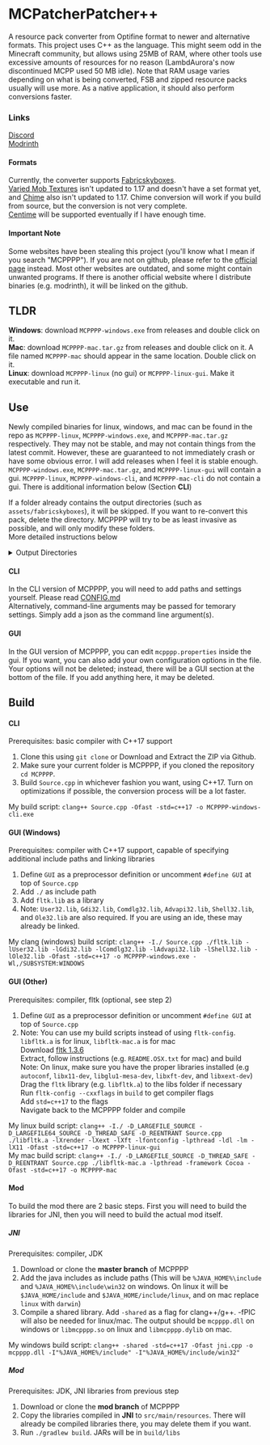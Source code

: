 # MCPatcherPatcher++
A resource pack converter from Optifine format to newer and alternative formats. This project uses C++ as the language. This might seem odd in the Minecraft community, but allows using 25MB of RAM, where other tools use excessive amounts of resources for no reason (LambdAurora's now discontinued MCPP used 50 MB idle). Note that RAM usage varies depending on what is being converted, FSB and zipped resource packs usually will use more. As a native application, it should also perform conversions faster.  

### Links  
[Discord](https://discord.gg/waXJDswsaR)  
[Modrinth](https://modrinth.com/mod/mcpppp)

#### Formats
Currently, the converter supports [Fabricskyboxes](https://modrinth.com/mod/fabricskyboxes).  
[Varied Mob Textures](https://www.curseforge.com/minecraft/mc-mods/varied-mob-textures) isn't updated to 1.17 and doesn't have a set format yet, and [Chime](https://www.curseforge.com/minecraft/mc-mods/chime-fabric) also isn't updated to 1.17. Chime conversion will work if you build from source, but the conversion is not very complete.  
[Centime](https://github.com/SekoiaTree/Centime) will be supported eventually if I have enough time.  

#### Important Note
Some websites have been stealing this project (you'll know what I mean if you search "MCPPPP"). If you are not on github, please refer to the [official page](https://github.com/supsm/MCPPPP) instead. Most other websites are outdated, and some might contain unwanted programs. If there is another official website where I distribute binaries (e.g. modrinth), it will be linked on the github.  

## TLDR
**Windows**: download `MCPPPP-windows.exe` from releases and double click on it.  
**Mac**: download `MCPPPP-mac.tar.gz` from releases and double click on it. A file named `MCPPPP-mac` should appear in the same location. Double click on it.  
**Linux**: download `MCPPPP-linux` (no gui) or `MCPPPP-linux-gui`. Make it executable and run it.  

## Use
Newly compiled binaries for linux, windows, and mac can be found in the repo as `MCPPPP-linux`, `MCPPPP-windows.exe`, and `MCPPPP-mac.tar.gz` respectively. They may not be stable, and may not contain things from the latest commit. However, these are guaranteed to not immediately crash or have some obvious error. I will add releases when I feel it is stable enough.  
`MCPPPP-windows.exe`, `MCPPPP-mac.tar.gz`, and `MCPPPP-linux-gui` will contain a gui.
`MCPPPP-linux`, `MCPPPP-windows-cli`, and `MCPPPP-mac-cli` do not contain a gui. There is additional information below (Section **CLI**)  
  
If a folder already contains the output directories (such as `assets/fabricskyboxes`), it will be skipped. If you want to re-convert this pack, delete the directory. MCPPPP will try to be as least invasive as possible, and will only modify these folders.  
More detailed instructions below  
<details>
  <summary>Output Directories</summary>

  Fabricskyboxes: `assets/fabricskyboxes/sky`  
  Varied Mob Textures: `assets/minecraft/varied/textures/entity`  
  Chime: `assets/mcpppp`, `assets/minecraft/overrides`
</details>


#### CLI
In the CLI version of MCPPPP, you will need to add paths and settings yourself. Please read [CONFIG.md](CONFIG.md)  
Alternatively, command-line arguments may be passed for temorary settings. Simply add a json as the command line argument(s). 

#### GUI
In the GUI version of MCPPPP, you can edit `mcpppp.properties` inside the gui. If you want, you can also add your own configuration options in the file. Your options will not be deleted; instead, there will be a GUI section at the bottom of the file. If you add anything here, it may be deleted.  

## Build
#### CLI
Prerequisites: basic compiler with C++17 support  
1. Clone this using `git clone` or Download and Extract the ZIP via Github.  
2. Make sure your current folder is MCPPPP, if you cloned the repository `cd MCPPPP`.  
3. Build `Source.cpp` in whichever fashion you want, using C++17. Turn on optimizations if possible, the conversion process will be a lot faster.  

My build script: `clang++ Source.cpp -Ofast -std=c++17 -o MCPPPP-windows-cli.exe`  

#### GUI (Windows)
Prerequisites: compiler with C++17 support, capable of specifying additional include paths and linking libraries  
1. Define `GUI` as a preprocessor definition or uncomment `#define GUI` at top of `Source.cpp`  
2. Add `./` as include path  
3. Add `fltk.lib` as a library  
4. Note: `User32.lib`, `Gdi32.lib`, `Comdlg32.lib`, `Advapi32.lib`, `Shell32.lib`, and `Ole32.lib` are also required. If you are using an ide, these may already be linked.  

My clang (windows) build script: `clang++ -I./ Source.cpp ./fltk.lib -lUser32.lib -lGdi32.lib -lComdlg32.lib -lAdvapi32.lib -lShell32.lib -lOle32.lib -Ofast -std=c++17 -o MCPPPP-windows.exe -Wl,/SUBSYSTEM:WINDOWS`  

#### GUI (Other)
Prerequisites: compiler, fltk (optional, see step 2)  
1. Define `GUI` as a preprocessor definition or uncomment `#define GUI` at top of `Source.cpp`  
2. Note: You can use my build scripts instead of using `fltk-config`. `libfltk.a` is for linux, `libfltk-mac.a` is for mac  
Download [fltk 1.3.6](https://github.com/fltk/fltk/releases/tag/release-1.3.6)  
Extract, follow instructions (e.g. `README.OSX.txt` for mac) and build  
Note: On linux, make sure you have the proper libraries installed (e.g `autoconf`, `libx11-dev`, `libglu1-mesa-dev`, `libxft-dev`, and `libxext-dev`)  
Drag the `fltk` library (e.g. `libfltk.a`) to the libs folder if necessary  
Run `fltk-config --cxxflags` in `build` to get compiler flags  
Add `std=c++17` to the flags  
Navigate back to the MCPPPP folder and compile  

My linux build script: `clang++ -I./ -D_LARGEFILE_SOURCE -D_LARGEFILE64_SOURCE -D_THREAD_SAFE -D_REENTRANT Source.cpp ./libfltk.a -lXrender -lXext -lXft -lfontconfig -lpthread -ldl -lm -lX11 -Ofast -std=c++17 -o MCPPPP-linux-gui`  
My mac build script: `clang++ -I./ -D_LARGEFILE_SOURCE -D_THREAD_SAFE -D_REENTRANT Source.cpp ./libfltk-mac.a -lpthread -framework Cocoa -Ofast -std=c++17 -o MCPPPP-mac`  

#### Mod
To build the mod there are 2 basic steps. First you will need to build the libraries for JNI, then you will need to build the actual mod itself.  
##### JNI
Prerequisites: compiler, JDK  
1. Download or clone the **master branch** of MCPPPP  
2. Add the java includes as include paths (This will be `%JAVA_HOME%\include` and `%JAVA_HOME%\include\win32` on windows. On linux it will be `$JAVA_HOME/include` and `$JAVA_HOME/include/linux`, and on mac replace `linux` with `darwin`)  
3. Compile a shared library. Add `-shared` as a flag for clang++/g++. -fPIC will also be needed for linux/mac. The output should be `mcpppp.dll` on windows or `libmcpppp.so` on linux and `libmcpppp.dylib` on mac.  

My windows build script: `clang++ -shared -std=c++17 -Ofast jni.cpp -o mcpppp.dll -I"%JAVA_HOME%/include" -I"%JAVA_HOME%/include/win32"`

##### Mod
Prerequisites: JDK, JNI libraries from previous step
1. Download or clone the **mod branch** of MCPPPP  
2. Copy the libraries compiled in **JNI** to `src/main/resources`. There will already be compiled libraries there, you may delete them if you want.  
3. Run `./gradlew build`. JARs will be in `build/libs`  
